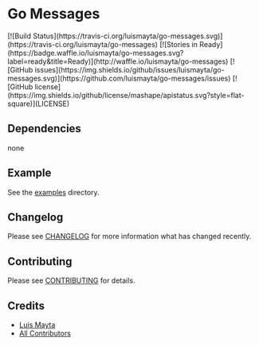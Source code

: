 # Go Messages

<span class="badges" align="center">
[![Build Status](https://travis-ci.org/luismayta/go-messages.svg)](https://travis-ci.org/luismayta/go-messages)
[![Stories in Ready](https://badge.waffle.io/luismayta/go-messages.svg?label=ready&title=Ready)](http://waffle.io/luismayta/go-messages)
[![GitHub issues](https://img.shields.io/github/issues/luismayta/go-messages.svg)](https://github.com/luismayta/go-messages/issues)
[![GitHub license](https://img.shields.io/github/license/mashape/apistatus.svg?style=flat-square)](LICENSE)
</span>


## Dependencies

none

## Example

See the [examples](./examples/) directory.


## Changelog

Please see [CHANGELOG](CHANGELOG.md) for more information what has changed recently.

## Contributing

Please see [CONTRIBUTING](CONTRIBUTING.md) for details.

## Credits

- [Luis Mayta][link-author]
- [All Contributors][link-contributors]

<!-- Other -->

[link-author]: https://github.com/luismayta
[link-contributors]: AUTHORS
